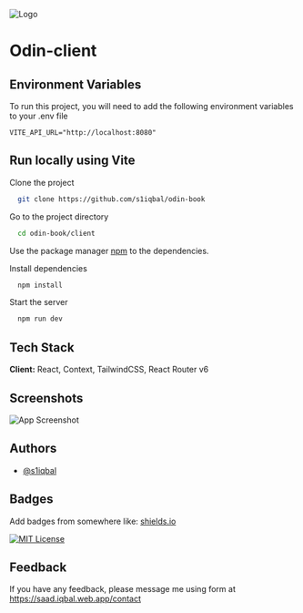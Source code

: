 
![Logo](https://dev-to-uploads.s3.amazonaws.com/uploads/articles/th5xamgrr6se0x5ro4g6.png)

# Odin-client
## Environment Variables

To run this project, you will need to add the following environment variables to your .env file

`VITE_API_URL="http://localhost:8080"`

## Run locally using Vite

Clone the project

```bash
  git clone https://github.com/s1iqbal/odin-book
```

Go to the project directory

```bash
  cd odin-book/client
```

Use the package manager [npm](hhttps://docs.npmjs.com/downloading-and-installing-node-js-and-npm) to the dependencies.


Install dependencies

```bash
  npm install
```

Start the server

```bash
  npm run dev
```


## Tech Stack

**Client:** React, Context, TailwindCSS, React Router v6



## Screenshots

![App Screenshot](https://via.placeholder.com/468x300?text=App+Screenshot+Here)


## Authors

- [@s1iqbal](https://www.github.com/s1iqbal)


## Badges

Add badges from somewhere like: [shields.io](https://shields.io/)

[![MIT License](https://img.shields.io/badge/License-MIT-green.svg)](https://choosealicense.com/licenses/mit/)



## Feedback

If you have any feedback, please message me using form at https://saad.iqbal.web.app/contact


